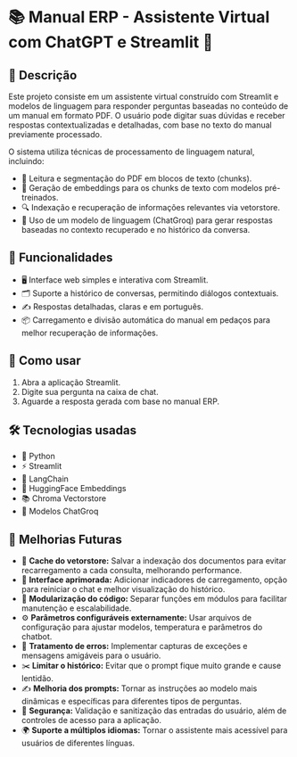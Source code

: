 # 📚 Manual ERP - Assistente Virtual com ChatGPT e Streamlit 🤖

## 📝 Descrição

Este projeto consiste em um assistente virtual construído com Streamlit e modelos de linguagem para responder perguntas baseadas no conteúdo de um manual em formato PDF. O usuário pode digitar suas dúvidas e receber respostas contextualizadas e detalhadas, com base no texto do manual previamente processado.

O sistema utiliza técnicas de processamento de linguagem natural, incluindo:

- 📄 Leitura e segmentação do PDF em blocos de texto (chunks).
- 🧠 Geração de embeddings para os chunks de texto com modelos pré-treinados.
- 🔍 Indexação e recuperação de informações relevantes via vetorstore.
- 💬 Uso de um modelo de linguagem (ChatGroq) para gerar respostas baseadas no contexto recuperado e no histórico da conversa.

## 🚀 Funcionalidades

- 🖥️ Interface web simples e interativa com Streamlit.
- 🗂️ Suporte a histórico de conversas, permitindo diálogos contextuais.
- ✍️ Respostas detalhadas, claras e em português.
- 📦 Carregamento e divisão automática do manual em pedaços para melhor recuperação de informações.

## 🎯 Como usar

1. Abra a aplicação Streamlit.
2. Digite sua pergunta na caixa de chat.
3. Aguarde a resposta gerada com base no manual ERP.

## 🛠️ Tecnologias usadas

- 🐍 Python
- ⚡ Streamlit
- 🔗 LangChain
- 🤗 HuggingFace Embeddings
- 📚 Chroma Vectorstore
- 🤖 Modelos ChatGroq

## 🔧 Melhorias Futuras

- 💾 **Cache do vetorstore:** Salvar a indexação dos documentos para evitar recarregamento a cada consulta, melhorando performance.
- 🎨 **Interface aprimorada:** Adicionar indicadores de carregamento, opção para reiniciar o chat e melhor visualização do histórico.
- 🧩 **Modularização do código:** Separar funções em módulos para facilitar manutenção e escalabilidade.
- ⚙️ **Parâmetros configuráveis externamente:** Usar arquivos de configuração para ajustar modelos, temperatura e parâmetros do chatbot.
- 🚨 **Tratamento de erros:** Implementar capturas de exceções e mensagens amigáveis para o usuário.
- ✂️ **Limitar o histórico:** Evitar que o prompt fique muito grande e cause lentidão.
- ✍️ **Melhoria dos prompts:** Tornar as instruções ao modelo mais dinâmicas e específicas para diferentes tipos de perguntas.
- 🔐 **Segurança:** Validação e sanitização das entradas do usuário, além de controles de acesso para a aplicação.
- 🌍 **Suporte a múltiplos idiomas:** Tornar o assistente mais acessível para usuários de diferentes línguas.
